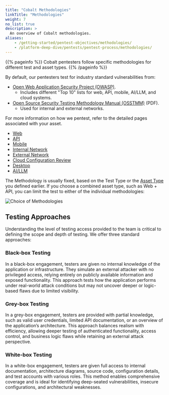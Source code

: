 ```yaml
---
title: "Cobalt Methodologies"
linkTitle: "Methodologies"
weight: 7
no_list: true
description: >
  An overview of Cobalt methodologies.
aliases:
    - /getting-started/pentest-objectives/methodologies/
    - /platform-deep-dive/pentests/pentest-process/methodologies/
---
```


{{% pageinfo %}}
Cobalt pentesters follow specific methodologies for different test and asset types.
{{% /pageinfo %}}

By default, our pentesters test for industry standard vulnerabilities from:

- [Open Web Application Security Project (OWASP)](https://owasp.org).
  - Includes different "Top 10" lists for web, API, mobile, AI/LLM, and cloud systems.
- [Open Source Security Testing Methodology Manual (OSSTMM)](https://www.isecom.org/OSSTMM.3.pdf) (PDF).
  - Used for internal and external networks.

For more information on how we pentest, refer to the detailed pages associated with your
asset.

- [Web](/methodologies/web-methodologies/)
- [API](/methodologies/api-methodologies/)
- [Mobile](/methodologies/mobile/)
- [Internal Network](/methodologies/internal-network/)
- [External Network](/methodologies/external-network/)
- [Cloud Configuration Review](/methodologies/cloud-configuration-review/)
- [Desktop](/methodologies/desktop/)
- [AI/LLM](/methodologies/ai-llm/)

The Methodology is usually fixed, based on the Test Type or the [Asset Type](/platform-deep-dive/assets/asset-types/)
you defined earlier. If you choose a combined asset type, such as Web + API, you
can limit the test to either of the individual methodologies:

![Choice of Methodologies](/gsg/WebOrAPI.png "Choose a pentest methodology for Web + API assets")

## Testing Approaches 

Understanding the level of testing access provided to the team is critical to defining the scope and depth of testing. We offer three standard approaches:

### Black-box Testing

In a black-box engagement, testers are given no internal knowledge of the application or infrastructure. They simulate an external attacker with no privileged access, relying entirely on publicly available information and exposed functionality. This approach tests how the application performs under real-world attack conditions but may not uncover deeper or logic-based flaws due to limited visibility.

### Grey-box Testing

In a grey-box engagement, testers are provided with partial knowledge, such as valid user credentials, limited API documentation, or an overview of the application’s architecture. This approach balances realism with efficiency, allowing deeper testing of authenticated functionality, access control, and business logic flaws while retaining an external attack perspective.

### White-box Testing

In a white-box engagement, testers are given full access to internal documentation, architecture diagrams, source code, configuration details, and test accounts with various roles. This method enables comprehensive coverage and is ideal for identifying deep-seated vulnerabilities, insecure configurations, and architectural weaknesses.
